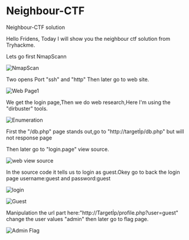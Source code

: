 # Neighbour-CTF
Neighbour-CTF solution

Hello Fridens, Today I will show you the neighbour ctf solution from Tryhackme. 

Lets go first NmapScann

![NmapScan](https://user-images.githubusercontent.com/103064152/227618610-b6d35e76-4ae7-45f5-9bc1-b1ff1c322fe4.png)

 Two opens Port "ssh" and "http" Then later go to web site.
 
 
 ![Web Page1](https://user-images.githubusercontent.com/103064152/227619453-3b2c8d62-b21e-43ce-bb9b-c7c5219e8d5f.png)

We get the login page,Then we do web research,Here I'm using the "dirbuster" tools.

![Enumeration](https://user-images.githubusercontent.com/103064152/227620718-48e44f98-697d-480b-8e4a-1260c4117a28.png)

First the "/db.php" page stands out,go to "http://targetİp/db.php" but  will not response page

Then later go to "login.page" view source.

![web view source](https://user-images.githubusercontent.com/103064152/227622678-05836e09-f4b5-4a8a-9546-d28da0277312.png)

In the source code it tells us to login as guest.Okey go to  back the login page username:guest and password:guest

![login](https://user-images.githubusercontent.com/103064152/227624102-d408d395-3bdc-42bb-a34f-da5782e4c241.png)

![Guest](https://user-images.githubusercontent.com/103064152/227624137-511df743-556a-42fd-969f-f51dbd5dc01c.png)

Manipulation the url part here:"http://Targetİp/profile.php?user=guest" change the user values "admin" then later go to flag page. 

![Admin Flag](https://user-images.githubusercontent.com/103064152/227625205-7c8fc8cf-40e1-4f66-9089-c1ab99840d12.png)
